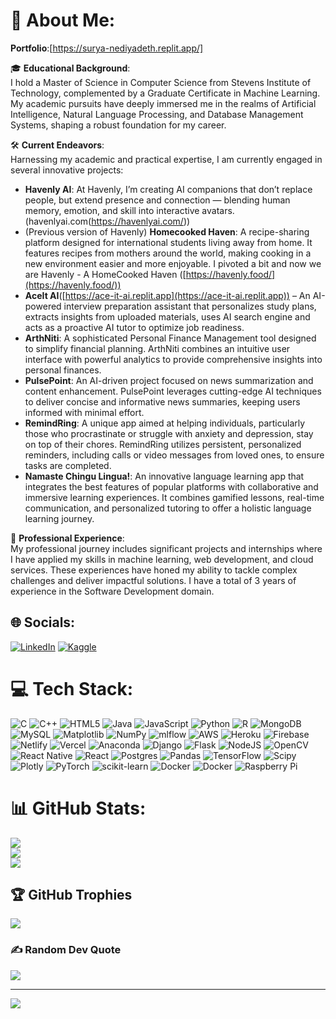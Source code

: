 # 💫 About Me:

**Portfolio**:[https://surya-nediyadeth.replit.app/]<br>

🎓 **Educational Background**:<br>
I hold a Master of Science in Computer Science from Stevens Institute of Technology, complemented by a Graduate Certificate in Machine Learning. My academic pursuits have deeply immersed me in the realms of Artificial Intelligence, Natural Language Processing, and Database Management Systems, shaping a robust foundation for my career.

🛠️ **Current Endeavors**:<br>
Harnessing my academic and practical expertise, I am currently engaged in several innovative projects:
- **Havenly AI**: At Havenly, I’m creating AI companions that don’t replace people, but extend presence and connection — blending human memory, emotion, and skill into interactive avatars.(havenlyai.com(https://havenlyai.com/))
- (Previous version of Havenly) **Homecooked Haven**: A recipe-sharing platform designed for international students living away from home. It features recipes from mothers around the world, making cooking in a new environment easier and more enjoyable. I pivoted a bit and now we are Havenly - A HomeCooked Haven ([https://havenly.food/](https://havenly.food/))
- **AceIt AI**([https://ace-it-ai.replit.app](https://ace-it-ai.replit.app)) – An AI-powered interview preparation assistant that personalizes study plans, extracts insights from uploaded materials, uses AI search engine and acts as a proactive AI tutor to optimize job readiness.
- **ArthNiti**: A sophisticated Personal Finance Management tool designed to simplify financial planning. ArthNiti combines an intuitive user interface with powerful analytics to provide comprehensive insights into personal finances.
- **PulsePoint**: An AI-driven project focused on news summarization and content enhancement. PulsePoint leverages cutting-edge AI techniques to deliver concise and informative news summaries, keeping users informed with minimal effort.
- **RemindRing**: A unique app aimed at helping individuals, particularly those who procrastinate or struggle with anxiety and depression, stay on top of their chores. RemindRing utilizes persistent, personalized reminders, including calls or video messages from loved ones, to ensure tasks are completed.
- **Namaste Chingu Lingua!**: An innovative language learning app that integrates the best features of popular platforms with collaborative and immersive learning experiences. It combines gamified lessons, real-time communication, and personalized tutoring to offer a holistic language learning journey.

💼 **Professional Experience**:<br>
My professional journey includes significant projects and internships where I have applied my skills in machine learning, web development, and cloud services. These experiences have honed my ability to tackle complex challenges and deliver impactful solutions. I have a total of 3 years of experience in the Software Development domain.

## 🌐 Socials:
[![LinkedIn](https://img.shields.io/badge/LinkedIn-%230077B5.svg?logo=linkedin&logoColor=white)](https://linkedin.com/in/n-surya) 
[![Kaggle](https://img.shields.io/badge/Kaggle-20BEFF?style=for-the-badge&logo=Kaggle&logoColor=white)](https://www.kaggle.com/suryanediyadeth)
# 💻 Tech Stack:
![C](https://img.shields.io/badge/c-%2300599C.svg?style=for-the-badge&logo=c&logoColor=white) ![C++](https://img.shields.io/badge/c++-%2300599C.svg?style=for-the-badge&logo=c%2B%2B&logoColor=white) ![HTML5](https://img.shields.io/badge/html5-%23E34F26.svg?style=for-the-badge&logo=html5&logoColor=white) ![Java](https://img.shields.io/badge/java-%23ED8B00.svg?style=for-the-badge&logo=openjdk&logoColor=white) ![JavaScript](https://img.shields.io/badge/javascript-%23323330.svg?style=for-the-badge&logo=javascript&logoColor=%23F7DF1E) ![Python](https://img.shields.io/badge/python-3670A0?style=for-the-badge&logo=python&logoColor=ffdd54) ![R](https://img.shields.io/badge/r-%23276DC3.svg?style=for-the-badge&logo=r&logoColor=white) ![MongoDB](https://img.shields.io/badge/MongoDB-%234ea94b.svg?style=for-the-badge&logo=mongodb&logoColor=white) ![MySQL](https://img.shields.io/badge/mysql-%2300000f.svg?style=for-the-badge&logo=mysql&logoColor=white) ![Matplotlib](https://img.shields.io/badge/Matplotlib-%23ffffff.svg?style=for-the-badge&logo=Matplotlib&logoColor=black) ![NumPy](https://img.shields.io/badge/numpy-%23013243.svg?style=for-the-badge&logo=numpy&logoColor=white) ![mlflow](https://img.shields.io/badge/mlflow-%23d9ead3.svg?style=for-the-badge&logo=numpy&logoColor=blue) ![AWS](https://img.shields.io/badge/AWS-%23FF9900.svg?style=for-the-badge&logo=amazon-aws&logoColor=white) ![Heroku](https://img.shields.io/badge/heroku-%23430098.svg?style=for-the-badge&logo=heroku&logoColor=white) ![Firebase](https://img.shields.io/badge/firebase-%23039BE5.svg?style=for-the-badge&logo=firebase) ![Netlify](https://img.shields.io/badge/netlify-%23000000.svg?style=for-the-badge&logo=netlify&logoColor=#00C7B7) ![Vercel](https://img.shields.io/badge/vercel-%23000000.svg?style=for-the-badge&logo=vercel&logoColor=white) ![Anaconda](https://img.shields.io/badge/Anaconda-%2344A833.svg?style=for-the-badge&logo=anaconda&logoColor=white) ![Django](https://img.shields.io/badge/django-%23092E20.svg?style=for-the-badge&logo=django&logoColor=white) ![Flask](https://img.shields.io/badge/flask-%23000.svg?style=for-the-badge&logo=flask&logoColor=white) ![NodeJS](https://img.shields.io/badge/node.js-6DA55F?style=for-the-badge&logo=node.js&logoColor=white) ![OpenCV](https://img.shields.io/badge/opencv-%23white.svg?style=for-the-badge&logo=opencv&logoColor=white) ![React Native](https://img.shields.io/badge/react_native-%2320232a.svg?style=for-the-badge&logo=react&logoColor=%2361DAFB) ![React](https://img.shields.io/badge/react-%2320232a.svg?style=for-the-badge&logo=react&logoColor=%2361DAFB) ![Postgres](https://img.shields.io/badge/postgres-%23316192.svg?style=for-the-badge&logo=postgresql&logoColor=white) ![Pandas](https://img.shields.io/badge/pandas-%23150458.svg?style=for-the-badge&logo=pandas&logoColor=white) ![TensorFlow](https://img.shields.io/badge/TensorFlow-%23FF6F00.svg?style=for-the-badge&logo=TensorFlow&logoColor=white) ![Scipy](https://img.shields.io/badge/SciPy-%230C55A5.svg?style=for-the-badge&logo=scipy&logoColor=%white) ![Plotly](https://img.shields.io/badge/Plotly-%233F4F75.svg?style=for-the-badge&logo=plotly&logoColor=white) ![PyTorch](https://img.shields.io/badge/PyTorch-%23EE4C2C.svg?style=for-the-badge&logo=PyTorch&logoColor=white) ![scikit-learn](https://img.shields.io/badge/scikit--learn-%23F7931E.svg?style=for-the-badge&logo=scikit-learn&logoColor=white) ![Docker](https://img.shields.io/badge/docker-%230db7ed.svg?style=for-the-badge&logo=docker&logoColor=white) ![Docker](https://img.shields.io/badge/docker-%230db7ed.svg?style=for-the-badge&logo=docker&logoColor=white) ![Raspberry Pi](https://img.shields.io/badge/-RaspberryPi-C51A4A?style=for-the-badge&logo=Raspberry-Pi)
# 📊 GitHub Stats:
![](https://github-readme-stats.vercel.app/api?username=Surya7612&theme=dark&hide_border=false&include_all_commits=true&count_private=true)<br/>
![](https://github-readme-streak-stats.herokuapp.com/?user=Surya7612&theme=dark&hide_border=false)<br/>
![](https://github-readme-stats.vercel.app/api/top-langs/?username=Surya7612&theme=dark&hide_border=false&include_all_commits=true&count_private=true&layout=compact)

## 🏆 GitHub Trophies
![](https://github-profile-trophy.vercel.app/?username=Surya7612&theme=radical&no-frame=false&no-bg=true&margin-w=4)

### ✍️ Random Dev Quote
![](https://quotes-github-readme.vercel.app/api?type=horizontal&theme=radical)

---
[![](https://visitcount.itsvg.in/api?id=Surya7612&icon=0&color=0)](https://visitcount.itsvg.in)


